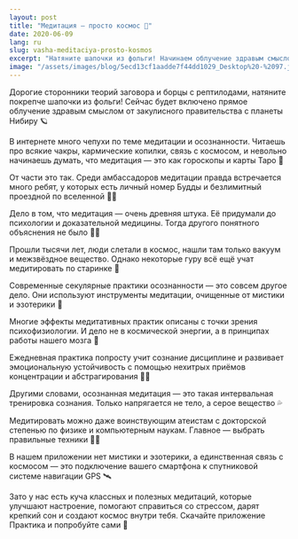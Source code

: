 ```yaml
---
layout: post
title: "Медитация — просто космос 🌌"
date: 2020-06-09
lang: ru
slug: vasha-meditaciya-prosto-kosmos
excerpt: "Натяните шапочки из фольги! Начинаем облучение здравым смыслом 🪐"
image: "/assets/images/blog/5ecd13cf1aadde7f44dd1029_Desktop%20-%2097.jpg"
---
```



Дорогие сторонники теорий заговора и борцы с рептилодами, натяните покрепче шапочки из&nbsp;фольги!&nbsp;Сейчас будет включено прямое облучение здравым смыслом от&nbsp;закулисного правительства с планеты Нибиру 🪐

В интернете много чепухи по теме&nbsp;медитации и&nbsp;осознанности. Читаешь про всякие чакры, кармические копилки, связь с космосом, и&nbsp;невольно начинаешь думать, что&nbsp;медитация — это как гороскопы и карты Таро 🌟

От части это так. Среди амбассадоров медитации правда встречается много ребят, у&nbsp;которых есть личный номер Будды и безлимитный проездной по вселенной 🧚‍♀️

Дело в том, что медитация — очень древняя штука. Её придумали до психологии и&nbsp;доказательной медицины. Тогда другого понятного объяснения не было 🤷‍♂️

Прошли тысячи лет, люди слетали в космос, нашли там только вакуум и&nbsp;межзвёздное вещество. Однако некоторые гуру всё ещё учат медитировать по старинке 👴

Современные секулярные практики осознанности —&nbsp;это совсем другое дело. Они&nbsp;используют инструменты медитации, очищенные от мистики и эзотерики 🧼

Многие эффекты медитативных практик описаны с точки зрения психофизиологии. И&nbsp;дело не в космической энергии, а в принципах работы нашего мозга 🧠

Ежедневная практика попросту учит сознание дисциплине и развивает эмоциональную устойчивость с помощью нехитрых приёмов концентрации и абстрагирования 🧘‍♀️

Другими словами, осознанная медитация — это такая интервальная тренировка сознания. Только напрягается не тело, а серое вещество 💦

Медитировать можно даже воинствующим атеистам с докторской степенью по&nbsp;физике и&nbsp;компьютерным наукам. Главное — выбрать правильные техники 👩‍🔬

В нашем приложении нет мистики и эзотерики, а единственная связь с космосом — это&nbsp;подключение вашего смартфона к&nbsp;спутниковой системе навигации GPS 🛰

Зато у нас есть куча классных и полезных медитаций, которые улучшают настроение, помогают справиться со&nbsp;стрессом, дарят крепкий сон и создают космос внутри тебя. Скачайте приложение Практика и попробуйте сами 🤗
‍

